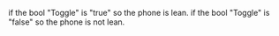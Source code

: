 if the bool "Toggle" is "true" so the phone is lean.
if the bool "Toggle" is "false" so the phone is not lean.